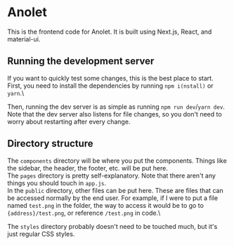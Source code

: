 # Anolet
This is the frontend code for Anolet. It is built using Next.js, React, and material-ui.

## Running the development server
If you want to quickly test some changes, this is the best place to start.\
First, you need to install the dependencies by running `npm i(nstall)` or `yarn`.\

Then, running the dev server is as simple as running `npm run dev`/`yarn dev`.\
Note that the dev server also listens for file changes, so you don't need to worry about restarting after every change.

## Directory structure
The `components` directory will be where you put the components. Things like the sidebar, the header, the footer, etc. will be put here.\
The `pages` directory is pretty self-explanatory. Note that there aren't any things you should touch in `app.js`.\
In the `public` directory, other files can be put here. These are files that can be accessed normally by the end user. For example, if I were to put a file named `test.png` in the folder, the way to access it would be to go to `{address}/test.png`, or reference `/test.png` in code.\

The `styles` directory probably doesn't need to be touched much, but it's just regular CSS styles.